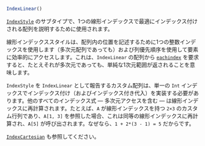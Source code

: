 ```julia
IndexLinear()
```

[`IndexStyle`](@ref) のサブタイプで、1つの線形インデックスで最適にインデックス付けされる配列を説明するために使用されます。

線形インデックススタイルは、配列内の位置を記述するために1つの整数インデックスを使用します（多次元配列であっても）および列優先順序を使用して要素に効率的にアクセスします。これは、`IndexLinear` の配列から [`eachindex`](@ref) を要求すると、たとえそれが多次元であっても、単純な1次元範囲が返されることを意味します。

`IndexStyle` を `IndexLinear` として報告するカスタム配列は、単一の `Int` インデックスでインデックス付け（およびインデックス付き代入）を実装する必要があります。他のすべてのインデックス式 — 多次元アクセスを含む — は線形インデックスに再計算されます。たとえば、`A` が線形インデックスを持つ `2×3` のカスタム行列であり、`A[1, 3]` を参照した場合、これは同等の線形インデックスに再計算され、`A[5]` が呼び出されます。なぜなら、`1 + 2*(3 - 1) = 5` だからです。

[`IndexCartesian`](@ref) も参照してください。

